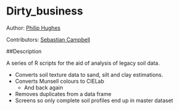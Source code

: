 Dirty_business
==============

Author: [Philip Hughes](http://github.com/p-hughes/)

Contributors: [Sebastian Campbell](http://github.com/sebastian-c/)

##Description

A series of R scripts for the aid of analysis of legacy soil data.

* Converts soil texture data to sand, silt and clay estimations.
* Converts Munsell colours to CIELab
  * And back again
* Removes duplicates from a data frame
* Screens so only complete soil profiles end up in master dataset